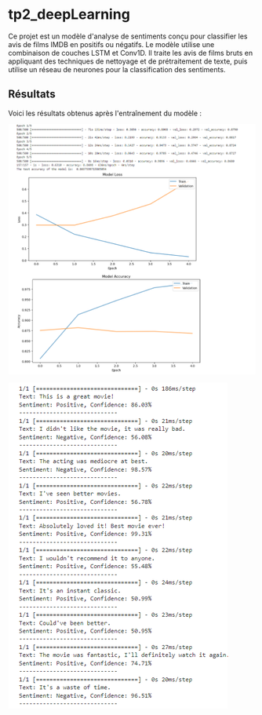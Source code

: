 # tp2_deepLearning
Ce projet est un modèle d'analyse de sentiments conçu pour classifier les avis de films IMDB en positifs ou négatifs. Le modèle utilise une combinaison de couches LSTM et Conv1D. Il traite les avis de films bruts en appliquant des techniques de nettoyage et de prétraitement de texte, puis utilise un réseau de neurones pour la classification des sentiments.

## Résultats

Voici les résultats obtenus après l'entraînement du modèle :

![Résultats du modèle](./images/data.PNG)

![Précision du modèle](./images/data2.PNG)
